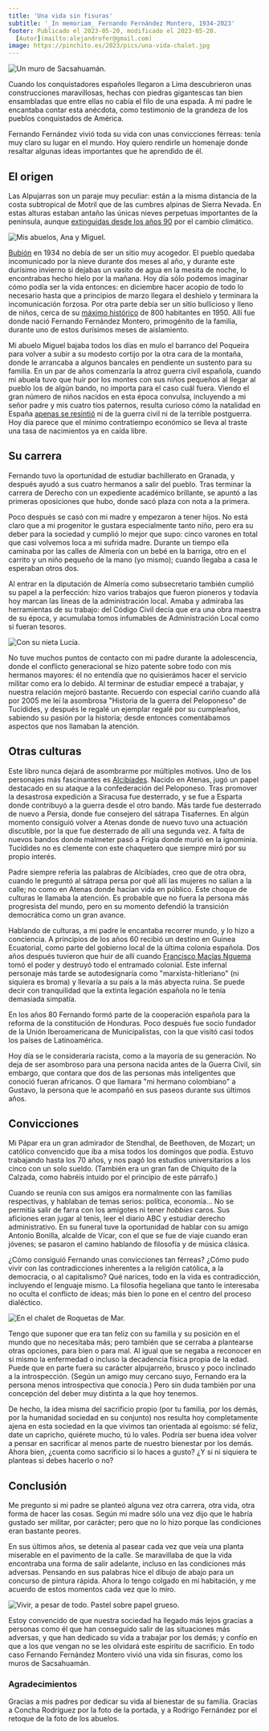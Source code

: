 ```yaml
---
title: 'Una vida sin fisuras'
subtitle: '_In memoriam_ Fernando Fernández Montero, 1934-2023'
footer: Publicado el 2023-05-20, modificado el 2023-05-20.
  [Autor](mailto:alejandrofer@gmail.com)
image: https://pinchito.es/2023/pics/una-vida-chalet.jpg
---
```


![Un muro de Sacsahuamán.](pics/una-vida-sacsahuaman.jpg "Un muro hecho con grandes piedras sin fisuras perceptibles entre ellas. Foto de Håkan Svensson: https://commons.wikimedia.org/wiki/Sacsayhuam%C3%A1n#/media/File:Sacsahuaman_masonry1.jpg")

Cuando los conquistadores españoles llegaron a Lima descubrieron unas construcciones maravillosas,
hechas con piedras gigantescas tan bien ensambladas que entre ellas no cabía el filo de una espada.
A mi padre le encantaba contar esta anécdota,
como testimonio de la grandeza de los pueblos conquistados de América.

Fernando Fernández vivió toda su vida con unas convicciones férreas:
tenía muy claro su lugar en el mundo.
Hoy quiero rendirle un homenaje donde resaltar algunas ideas importantes que he aprendido de él.

## El origen

Las Alpujarras son un paraje muy peculiar:
están a la misma distancia de la costa subtropical de Motril que de las cumbres alpinas de Sierra Nevada.
En estas alturas estaban antaño las únicas nieves perpetuas importantes de la península,
aunque [extinguidas desde los años 90](https://wastemagazine.es/sierranevada-nievesperpetuas.htm) por el cambio climático.

![Mis abuelos, Ana y Miguel.](pics/una-vida-abuelos.jpg "Anica y Miguel, mis abuelos paternos. Foto de Conchy Rodríguez, de una foto retocada por Rodrigo Fernández, de una foto anónima.")

[Bubión](https://es.wikipedia.org/wiki/Bubi%C3%B3n)
en 1934 no debía de ser un sitio muy acogedor.
El pueblo quedaba incomunicado por la nieve durante dos meses al año,
y durante este durísimo invierno si dejabas un vasito de agua en la mesita de noche,
lo encontrabas hecho hielo por la mañana.
Hoy día sólo podemos imaginar cómo podía ser la vida entonces:
en diciembre hacer acopio de todo lo necesario hasta que a principios de marzo llegara el deshielo
y terminara la incomunicación forzosa.
Por otra parte debía ser un sitio bullicioso y lleno de niños,
cerca de su [máximo histórico](https://datacommons.org/place/wikidataId/Q554265/) de 800 habitantes en 1950.
Allí fue donde nació Fernando Fernández Montero,
primogénito de la familia,
durante uno de estos durísimos meses de aislamiento.

Mi abuelo Miguel bajaba todos los días en mulo el barranco del Poqueira
para volver a subir a su modesto cortijo por la otra cara de la montaña,
donde le arrancaba a algunos bancales en pendiente un sustento para su familia.
En un par de años comenzaría la atroz guerra civil española,
cuando mi abuela tuvo que huir por los montes con sus niños pequeños
al llegar al pueblo los de algún bando,
no importa para el caso cuál fuera.
Viendo el gran número de niños nacidos en esta época convulsa,
incluyendo a mi señor padre y mis cuatro tíos paternos,
resulta curioso cómo la natalidad en España
[apenas se resintió](https://www.fbbva.es/wp-content/uploads/2017/05/dat/cuadernos_FBBVA_51espana_web.pdf)
ni de la guerra civil ni de la terrible postguerra.
Hoy día parece que el mínimo contratiempo económico se lleva al traste una tasa de nacimientos ya en caída libre.

## Su carrera

Fernando tuvo la oportunidad de estudiar bachillerato en Granada,
y después ayudó a sus cuatro hermanos a salir del pueblo.
Tras terminar la carrera de Derecho con un expediente académico brillante,
se apuntó a las primeras oposiciones que hubo,
donde sacó plaza con nota a la primera.

Poco después se casó con mi madre y empezaron a tener hijos.
No está claro que a mi progenitor le gustara especialmente tanto niño,
pero era su deber para la sociedad y cumplió lo mejor que supo:
cinco varones en total que casi volvemos loca a mi sufrida madre.
Durante un tiempo ella caminaba por las calles de Almería con un bebé en la barriga,
otro en el carrito y un niño pequeño de la mano (yo mismo);
cuando llegaba a casa le esperaban otros dos.

Al entrar en la diputación de Almería como subsecretario también cumplió su papel a la perfección:
hizo varios trabajos que fueron pioneros y todavía hoy marcan las líneas de la administración local.
Amaba y admiraba las herramientas de su trabajo:
del Código Civil decía que era una obra maestra de su época,
y acumulaba tomos infumables de Administración Local como si fueran tesoros.

![Con su nieta Lucía.](pics/una-vida-toco-toco.jpg "Jugando al toco-toco con su nieta Lucía: tocando una rama de su árbol favorito. Foto del autor.")

No tuve muchos puntos de contacto con mi padre durante la adolescencia,
donde el conflicto generacional se hizo patente sobre todo con mis hermanos mayores:
él no entendía que no quisierámos hacer el servicio militar como era lo debido.
Al terminar de estudiar empecé a trabajar, y nuestra relación mejoró bastante.
Recuerdo con especial cariño cuando allá por 2005 me leí la asombrosa
"Historia de la guerra del Peloponeso" de Tucídides,
y después le regalé un ejemplar regalé por su cumpleaños,
sabiendo su pasión por la historia;
desde entonces comentábamos aspectos que nos llamaban la atención.

## Otras culturas

Este libro nunca dejará de asombrarme por múltiples motivos.
Uno de los personajes más fascinantes es
[Alcibíades](https://es.wikipedia.org/wiki/Alcib%C3%ADades).
Nacido en Atenas, jugó un papel destacado en su ataque a la confederación del Peloponeso.
Tras promover la desastrosa expedición a Siracusa fue desterrado,
y se fue a Esparta donde contribuyó a la guerra desde el otro bando.
Más tarde fue desterrado de nuevo a Persia, donde fue consejero del sátrapa Tisafernes.
En algún momento consiguió volver a Atenas donde de nuevo tuvo una actuación discutible,
por la que fue desterrado de allí una segunda vez.
A falta de nuevos bandos donde malmeter pasó a Frigia donde murió en la ignominia.
Tucídides no es clemente con este chaquetero que siempre miró por su propio interés.

Padre siempre refería las palabras de Alcibíades, creo que de otra obra,
cuando le preguntó al sátrapa persa por qué allí las mujeres no salían a la calle;
no como en Atenas donde hacían vida en público.
Este choque de culturas le llamaba la atención.
Es probable que no fuera la persona más progresista del mundo,
pero en su momento defendió la transición democrática como un gran avance.

Hablando de culturas, a mi padre le encantaba recorrer mundo, y lo hizo a conciencia.
A principios de los años 60 recibió un destino en Guinea Ecuatorial,
como parte del gobierno local de la última colonia española.
Dos años después tuvieron que huir de allí cuando
[Francisco Macías Nguema](https://es.wikipedia.org/wiki/Francisco_Mac%C3%ADas_Nguema)
tomó el poder y destruyó todo el entramado colonial.
Este infernal personaje más tarde se autodesignaría como "marxista-hitleriano"
(ni siquiera es broma)
y llevaría a su país a la más abyecta ruina.
Se puede decir con tranquilidad que la extinta legación española no le tenía demasiada simpatía.

En los años 80 Fernando formó parte de la cooperación española para la reforma de la constitución de Honduras.
Poco después fue socio fundador de la Unión Iberoamericana de Municipalistas,
con la que visitó casi todos los países de Latinoamérica.

Hoy día se le consideraría racista, como a la mayoría de su generación.
No deja de ser asombroso para una persona nacida antes de la Guerra Civil, sin embargo,
que contara que dos de las personas más inteligentes que conoció fueran africanos.
O que llamara "mi hermano colombiano" a Gustavo,
la persona que le acompañó en sus paseos durante sus últimos años.

## Convicciones

Mi Pápar era un gran admirador de Stendhal, de Beethoven, de Mozart;
un católico convencido que iba a misa todos los domingos que podía.
Estuvo trabajando hasta los 70 años,
y nos pagó los estudios universitarios a los cinco con un solo sueldo.
(También era un gran fan de Chiquito de la Calzada,
como habréis intuido por el principio de este párrafo.)

Cuando se reunía con sus amigos era normalmente con las familias respectivas,
y hablaban de temas serios: política, economía…
No se permitía salir de farra con los amigotes ni tener _hobbies_ caros.
Sus aficiones eran jugar al tenis, leer el diario ABC y estudiar derecho administrativo.
En su funeral tuve la oportunidad de hablar con su amigo Antonio Bonilla, alcalde de Vícar,
con el que se fue de viaje cuando eran jóvenes;
se pasaron el camino hablando de filosofía y de música clásica.

¿Cómo consiguió Fernando unas convicciones tan férreas?
¿Cómo pudo vivir con las contradicciones inherentes a la religión católica,
a la democracia, o al capitalismo?
Qué narices, todo en la vida es contradicción,
incluyendo el lenguaje mismo.
La filosofía hegeliana que tanto le interesaba no oculta el conflicto de ideas;
más bien lo pone en el centro del proceso dialéctico.

![En el chalet de Roquetas de Mar.](pics/una-vida-chalet.jpg "Sentado en el sofá del chalet. Foto del autor.")

Tengo que suponer que era tan feliz con su familia y su posición en el mundo que no necesitaba más;
pero también que se cerraba a plantearse otras opciones,
para bien o para mal.
Al igual que se negaba a reconocer en sí mismo la enfermedad o incluso la decadencia física propia de la edad.
Puede que en parte fuera su carácter alpujarreño,
brusco y poco inclinado a la introspección.
(Según un amigo muy cercano suyo,
Fernando era la persona menos introspectiva que conocía.)
Pero sin duda también por una concepción del deber muy distinta a la que hoy tenemos.

De hecho, la idea misma del sacrificio propio
(por tu familia, por los demás, por la humanidad sociedad en su conjunto)
nos resulta hoy completamente ajena en esta sociedad en la que vivimos tan orientada al egoísmo:
sé feliz, date un capricho, quiérete mucho, tú lo vales.
Podría ser buena idea volver a pensar en sacrificar al menos parte de nuestro bienestar por los demás.
Ahora bien, ¿cuenta como sacrificio si lo haces a gusto?
¿Y si ni siquiera te planteas si debes hacerlo o no?

## Conclusión

Me pregunto si mi padre se planteó alguna vez otra carrera, otra vida,
otra forma de hacer las cosas.
Según mi madre sólo una vez dijo que le habría gustado ser militar, por carácter;
pero que no lo hizo porque las condiciones eran bastante peores.

En sus últimos años, se detenía al pasear cada vez que veía una planta miserable en el pavimento de la calle.
Se maravillaba de que la vida encontraba una forma de salir adelante,
incluso en las condiciones más adversas.
Pensando en sus palabras hice el dibujo de abajo para un concurso de pintura rápida.
Ahora lo tengo colgado en mi habitación,
y me acuerdo de estos momentos cada vez que lo miro.

![Vivir, a pesar de todo. Pastel sobre papel grueso.](pics/una-vida-a-pesar-de-todo.jpg "Un cuadro que muestra una planta con flores surgiendo de una grieta de la pared, cubierta de zapateros. Obra del autor.")

Estoy convencido de que nuestra sociedad ha llegado más lejos gracias a personas como él
que han conseguido salir de las situaciones más adversas,
y que han dedicado su vida a trabajar por los demás;
y confío en que a los que vengan no se les olvidará este espíritu de sacrificio.
En todo caso Fernando Fernández Montero vivió una vida sin fisuras,
como los muros de Sacsahuamán.

### Agradecimientos

Gracias a mis padres por dedicar su vida al bienestar de su familia.
Gracias a Concha Rodríguez por la foto de la portada,
y a Rodrigo Fernández por el retoque de la foto de los abuelos.

